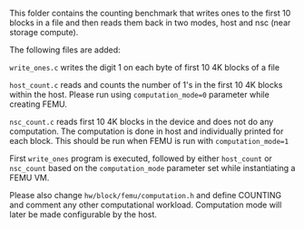 This folder contains the counting benchmark that writes ones to the first 10 blocks
in a file and then reads them back in two modes, host and nsc (near storage compute).

The following files are added:

`write_ones.c`
writes the digit 1 on each byte of first 10 4K blocks of a file

`host_count.c`
reads and counts the number of 1's in the first 10 4K blocks within the host. Please
run using `computation_mode=0` parameter while creating FEMU.

`nsc_count.c`
reads first 10 4K blocks in the device and does not do any computation. The computation
is done in host and individually printed for each block. This should be run when FEMU
is run with `computation_mode=1`

First `write_ones` program is executed, followed by either `host_count` or `nsc_count`
based on the `computation_mode` parameter set while instantiating a FEMU VM.

Please also change `hw/block/femu/computation.h` and define COUNTING and comment any
other computational workload.
Computation mode will later be made configurable by the host.
